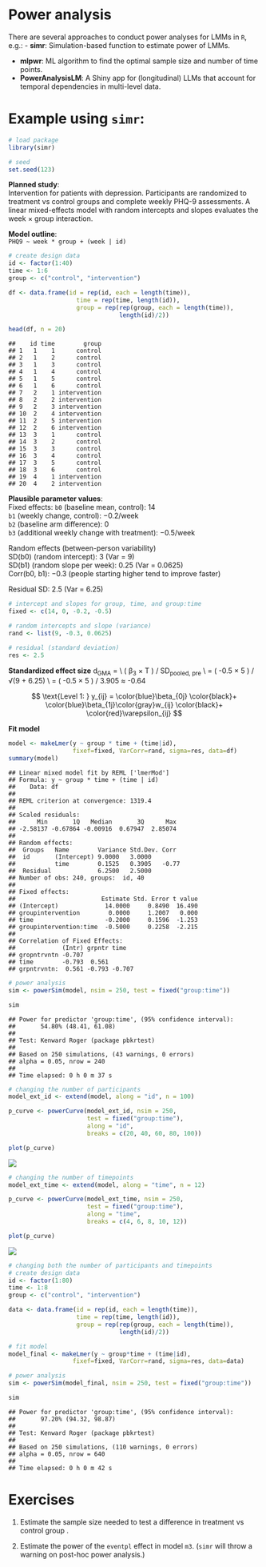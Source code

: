 Power analysis
================

There are several approaches to conduct power analyses for LMMs in `R`,
e.g.: - **simr**: Simulation-based function to estimate power of LMMs.  
- **mlpwr**: ML algorithm to find the optimal sample size and number of
time points.  
- **PowerAnalysisLM**: A Shiny app for (longitudinal) LLMs that account
for temporal dependencies in multi-level data.

# Example using `simr`:

``` r
# load package
library(simr)

# seed
set.seed(123)
```

**Planned study**:  
Intervention for patients with depression. Participants are randomized
to treatment vs control groups and complete weekly PHQ-9 assessments. A
linear mixed-effects model with random intercepts and slopes evaluates
the week × group interaction.

**Model outline**:  
`PHQ9 ~ week * group + (week | id)`

``` r
# create design data
id <- factor(1:40)
time <- 1:6
group <- c("control", "intervention")

df <- data.frame(id = rep(id, each = length(time)),
                   time = rep(time, length(id)),
                   group = rep(rep(group, each = length(time)), 
                               length(id)/2))

head(df, n = 20)
```

    ##    id time        group
    ## 1   1    1      control
    ## 2   1    2      control
    ## 3   1    3      control
    ## 4   1    4      control
    ## 5   1    5      control
    ## 6   1    6      control
    ## 7   2    1 intervention
    ## 8   2    2 intervention
    ## 9   2    3 intervention
    ## 10  2    4 intervention
    ## 11  2    5 intervention
    ## 12  2    6 intervention
    ## 13  3    1      control
    ## 14  3    2      control
    ## 15  3    3      control
    ## 16  3    4      control
    ## 17  3    5      control
    ## 18  3    6      control
    ## 19  4    1 intervention
    ## 20  4    2 intervention

**Plausible parameter values**:  
Fixed effects: `b0` (baseline mean, control): 14  
`b1` (weekly change, control): −0.2/week  
`b2` (baseline arm difference): 0  
`b3` (additional weekly change with treatment): −0.5/week

Random effects (between-person variability)  
SD(b0) (random intercept): 3 (Var = 9)  
SD(b1) (random slope per week): 0.25 (Var = 0.0625)  
Corr(b0, b1): −0.3 (people starting higher tend to improve faster)

Residual SD: 2.5 (Var = 6.25)

``` r
# intercept and slopes for group, time, and group:time
fixed <- c(14, 0, -0.2, -0.5)

# random intercepts and slope (variance)
rand <- list(9, -0.3, 0.0625)

# residual (standard deviation)
res <- 2.5
```

**Standardized effect size** d<sub>GMA</sub> = \\ ( β<sub>3</sub> × T )
/ SD<sub>pooled, pre</sub> \\ = ( -0.5 × 5 ) / √(9 + 6.25) \\ = ( -0.5 ×
5 ) / 3.905 ≈ -0.64

$$
\text{Level 1: } y_{ij}
= \color{blue}\beta_{0j}
\color{black}+ \color{blue}\beta_{1j}\color{gray}w_{ij}
\color{black}+ \color{red}\varepsilon_{ij}
$$

**Fit model**

``` r
model <- makeLmer(y ~ group * time + (time|id),
                  fixef=fixed, VarCorr=rand, sigma=res, data=df)
summary(model)
```

    ## Linear mixed model fit by REML ['lmerMod']
    ## Formula: y ~ group * time + (time | id)
    ##    Data: df
    ## 
    ## REML criterion at convergence: 1319.4
    ## 
    ## Scaled residuals: 
    ##      Min       1Q   Median       3Q      Max 
    ## -2.58137 -0.67864 -0.00916  0.67947  2.85074 
    ## 
    ## Random effects:
    ##  Groups   Name        Variance Std.Dev. Corr 
    ##  id       (Intercept) 9.0000   3.0000        
    ##           time        0.1525   0.3905   -0.77
    ##  Residual             6.2500   2.5000        
    ## Number of obs: 240, groups:  id, 40
    ## 
    ## Fixed effects:
    ##                        Estimate Std. Error t value
    ## (Intercept)             14.0000     0.8490  16.490
    ## groupintervention        0.0000     1.2007   0.000
    ## time                    -0.2000     0.1596  -1.253
    ## groupintervention:time  -0.5000     0.2258  -2.215
    ## 
    ## Correlation of Fixed Effects:
    ##             (Intr) grpntr time  
    ## gropntrvntn -0.707              
    ## time        -0.793  0.561       
    ## grpntrvntn:  0.561 -0.793 -0.707

``` r
# power analysis
sim <- powerSim(model, nsim = 250, test = fixed("group:time"))
```

``` r
sim
```

    ## Power for predictor 'group:time', (95% confidence interval):
    ##       54.80% (48.41, 61.08)
    ## 
    ## Test: Kenward Roger (package pbkrtest)
    ## 
    ## Based on 250 simulations, (43 warnings, 0 errors)
    ## alpha = 0.05, nrow = 240
    ## 
    ## Time elapsed: 0 h 0 m 37 s

``` r
# changing the number of participants
model_ext_id <- extend(model, along = "id", n = 100)

p_curve <- powerCurve(model_ext_id, nsim = 250, 
                      test = fixed("group:time"), 
                      along = "id", 
                      breaks = c(20, 40, 60, 80, 100))
```

``` r
plot(p_curve)
```

![](5_files/figure-gfm/unnamed-chunk-9-1.png)<!-- -->

``` r
# changing the number of timepoints
model_ext_time <- extend(model, along = "time", n = 12)

p_curve <- powerCurve(model_ext_time, nsim = 250, 
                      test = fixed("group:time"), 
                      along = "time", 
                      breaks = c(4, 6, 8, 10, 12))
```

``` r
plot(p_curve)
```

![](5_files/figure-gfm/unnamed-chunk-11-1.png)<!-- -->

``` r
# changing both the number of participants and timepoints
# create design data
id <- factor(1:80)
time <- 1:8
group <- c("control", "intervention")

data <- data.frame(id = rep(id, each = length(time)),
                   time = rep(time, length(id)),
                   group = rep(rep(group, each = length(time)), 
                               length(id)/2))

# fit model
model_final <- makeLmer(y ~ group*time + (time|id),
                  fixef=fixed, VarCorr=rand, sigma=res, data=data)

# power analysis
sim <- powerSim(model_final, nsim = 250, test = fixed("group:time"))
```

``` r
sim
```

    ## Power for predictor 'group:time', (95% confidence interval):
    ##       97.20% (94.32, 98.87)
    ## 
    ## Test: Kenward Roger (package pbkrtest)
    ## 
    ## Based on 250 simulations, (110 warnings, 0 errors)
    ## alpha = 0.05, nrow = 640
    ## 
    ## Time elapsed: 0 h 0 m 42 s

# Exercises

1.  Estimate the sample size needed to test a difference in treatment vs
    control group .

2.  Estimate the power of the `eventpl` effect in model `m3`. (`simr`
    will throw a warning on post-hoc power analysis.)

